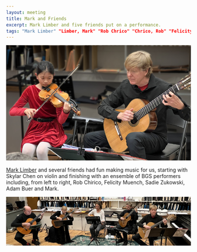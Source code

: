 ```yaml
---
layout: meeting
title: Mark and Friends
excerpt: Mark Limber and five friends put on a performance.
tags: "Mark Limber" "Limber, Mark" "Rob Chrico" "Chrico, Rob" "Felicity Muench" "Muench, Felicity" "Sadie Zukowski" "Zukowski, Sadie" "Adam Buer" "Buer, Adam" MartinT DanielP Mark? TobyG
---
```

![SkyMark](/pics/20250331-SkyMark_4968c.jpg)

[Mark Limber](https://www.facebook.com/marklimbermusic/) and several friends had fun making music for us,
starting with Skylar Chen on violin and finishing with
an ensemble of BGS performers including, from left to right,
Rob Chirico, Felicity Muench, Sadie Zukowski, Adam Buer and Mark.

![Quintet](/pics/20250331-ensemble_4980b.jpg)
